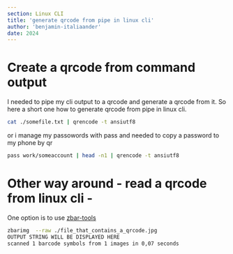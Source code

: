 ```yaml
---
section: Linux CLI
title: 'generate qrcode from pipe in linux cli'
author: 'benjamin-italiaander'
date: 2024
---
```


# Create a qrcode from command output 
I needed to pipe my cli output to a qrcode and generate a qrcode from it.
So here a short one how to generate qrcode from pipe in linux cli.

```bash
cat ./somefile.txt | qrencode -t ansiutf8
```

or i manage my passowords with pass and needed to copy a password to my phone by qr

```bash
pass work/someaccount | head -n1 | qrencode -t ansiutf8
```

# Other way around - read a qrcode from linux cli -
One option is to use [zbar-tools](https://github.com/mchehab/zbar)

```bash
zbarimg  --raw ./file_that_contains_a_qrcode.jpg 
OUTPUT STRING WILL BE DISPLAYED HERE
scanned 1 barcode symbols from 1 images in 0,07 seconds
```
